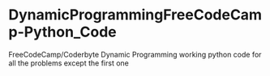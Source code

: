# DynamicProgrammingFreeCodeCamp-Python_Code
FreeCodeCamp/Coderbyte Dynamic Programming working python code for all the problems except the first one
